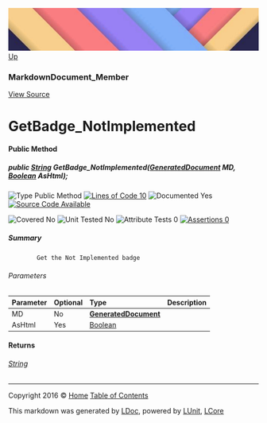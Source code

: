 ![](../Content/LDoc-banner-small.png "")
[Up](MarkdownDocument_Member.md)

### MarkdownDocument_Member
[View Source](../Markdown/Generators/MarkdownDocument_Member.cs)

# GetBadge_NotImplemented

#### Public Method

##### public <a href="https://msdn.microsoft.com/en-us/library/system.string.aspx" alt="">String</a> GetBadge_NotImplemented(<strong><a href="GeneratedDocument.md" alt="">GeneratedDocument</a></strong> MD, <a href="https://msdn.microsoft.com/en-us/library/system.boolean.aspx" alt="">Boolean</a> AsHtml);

![Type Public Method](http://b.repl.ca/v1/Type-Public%20Method-Blue.png "") [![Lines of Code 10](http://b.repl.ca/v1/Lines%20of%20Code-10-blue.png "")](../Markdown/Generators/MarkdownDocument_Member.cs#L241)    ![Documented Yes](http://b.repl.ca/v1/Documented-Yes-brightgreen.png "") [![Source Code Available](http://b.repl.ca/v1/Source%20Code-Available-brightgreen.png "")](../Markdown/Generators/MarkdownDocument_Member.cs#L241)

![Covered No](http://b.repl.ca/v1/Covered-No-red.png "") ![Unit Tested No](http://b.repl.ca/v1/Unit%20Tested-No-lightgrey.png "") ![Attribute Tests 0](http://b.repl.ca/v1/Attribute%20Tests-0-lightgrey.png "") [![Assertions 0](http://b.repl.ca/v1/Assertions-0-lightgrey.png "")](../Markdown/Generators/MarkdownDocument_Member.cs)

##### Summary

            Get the Not Implemented badge
            

###### Parameters

Parameter | Optional | Type | Description
:---  | :---  | :---  | :--- 
MD | No | **[GeneratedDocument](GeneratedDocument.md)** | 
AsHtml | Yes | [Boolean](https://msdn.microsoft.com/en-us/library/system.boolean.aspx) | 


#### Returns

###### [String](https://msdn.microsoft.com/en-us/library/system.string.aspx)



---

Copyright 2016 &copy; [Home](../../README.md) [Table of Contents](../../TableOfContents.md)

This markdown was generated by [LDoc](https://github.com/CodeSingularity/LDoc), powered by [LUnit](https://github.com/CodeSingularity/LUnit), [LCore](https://github.com/CodeSingularity/LCore)
